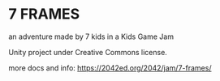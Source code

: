 # 7 FRAMES
an adventure made by 7 kids in a Kids Game Jam

Unity project under Creative Commons license.

more docs and info: https://2042ed.org/2042/jam/7-frames/
